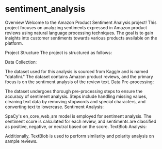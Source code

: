 # sentiment_analysis
Overview Welcome to the Amazon Product Sentiment Analysis project! This project focuses on analyzing sentiments expressed in Amazon product reviews using natural language processing techniques. The goal is to gain insights into customer sentiments towards various products available on the platform.

Project Structure The project is structured as follows:

Data Collection:

The dataset used for this analysis is sourced from Kaggle and is named "datafini." The dataset contains Amazon product reviews, and the primary focus is on the sentiment analysis of the review text. Data Pre-processing:

The dataset undergoes thorough pre-processing steps to ensure the accuracy of sentiment analysis. Steps include handling missing values, cleaning text data by removing stopwords and special characters, and converting text to lowercase. Sentiment Analysis:

SpaCy's en_core_web_sm model is employed for sentiment analysis. The sentiment score is calculated for each review, and sentiments are classified as positive, negative, or neutral based on the score. TextBlob Analysis:

Additionally, TextBlob is used to perform similarity and polarity analysis on sample reviews.
